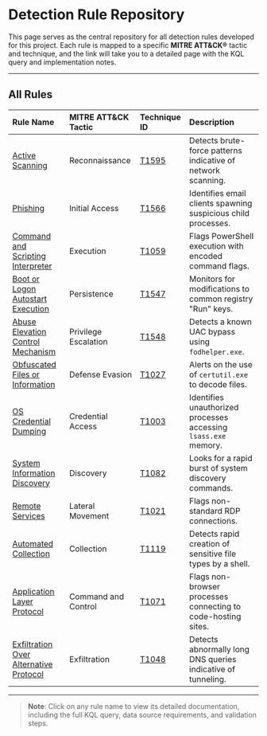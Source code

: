 <!-- [Active Scanning](rules_created/active_scanning.md)

[Phishing](rules_created/phishing.md)

[Command and Scripting Interpreter](rules_created/command_and_scripting_interpreter.md)

[Boot or Logon Autostart Execution](rules_created/boot_or_logon_autostart_execution.md)

[Abuse Elevation Control Mechanism](rules_created/abuse_elevation_control_mechanism.md)

[Obfuscated Files or Information](rules_created/obfuscated_files_or_information.md)

[OS Credential Dumping](rules_created/os_credential_dumping.md)

[System Information Discovery](rules_created/system_information_discovery.md)

[Remote Services](rules_created/remote_services.md)

[Automated Collection](rules_created/automated_collection.md)

[Application Layer Protocol](rules_created/application_layer_protocol.md)

[Exfiltration Over Alternative Protocol](rules_created/exfiltration_over_alternative_protocol.md) -->

# Detection Rule Repository

This page serves as the central repository for all detection rules developed for this project. Each rule is mapped to a specific **MITRE ATT&CK®** tactic and technique, and the link will take you to a detailed page with the KQL query and implementation notes.

---

## All Rules

| Rule Name                                                                              | MITRE ATT&CK Tactic   | Technique ID                                                               | Description                                                 |
| :------------------------------------------------------------------------------------- | :-------------------- | :------------------------------------------------------------------------- | :---------------------------------------------------------- |
| [Active Scanning](rules_created/active_scanning.md)                                    | Reconnaissance        | [T1595](https://attack.mitre.org/techniques/T1595/)                         | Detects brute-force patterns indicative of network scanning.      |
| [Phishing](rules_created/phishing.md)                                                  | Initial Access        | [T1566](https://attack.mitre.org/techniques/T1566/)                         | Identifies email clients spawning suspicious child processes.     |
| [Command and Scripting Interpreter](rules_created/command_and_scripting_interpreter.md) | Execution             | [T1059](https://attack.mitre.org/techniques/T1059/)                         | Flags PowerShell execution with encoded command flags.            |
| [Boot or Logon Autostart Execution](rules_created/boot_or_logon_autostart_execution.md) | Persistence           | [T1547](https://attack.mitre.org/techniques/T1547/)                         | Monitors for modifications to common registry "Run" keys.       |
| [Abuse Elevation Control Mechanism](rules_created/abuse_elevation_control_mechanism.md) | Privilege Escalation  | [T1548](https://attack.mitre.org/techniques/T1548/)                         | Detects a known UAC bypass using `fodhelper.exe`.                 |
| [Obfuscated Files or Information](rules_created/obfuscated_files_or_information.md)     | Defense Evasion       | [T1027](https://attack.mitre.org/techniques/T1027/)                         | Alerts on the use of `certutil.exe` to decode files.              |
| [OS Credential Dumping](rules_created/os_credential_dumping.md)                         | Credential Access     | [T1003](https://attack.mitre.org/techniques/T1003/)                         | Identifies unauthorized processes accessing `lsass.exe` memory.   |
| [System Information Discovery](rules_created/system_information_discovery.md)           | Discovery             | [T1082](https://attack.mitre.org/techniques/T1082/)                         | Looks for a rapid burst of system discovery commands.             |
| [Remote Services](rules_created/remote_services.md)                                     | Lateral Movement      | [T1021](https://attack.mitre.org/techniques/T1021/)                         | Flags non-standard RDP connections.                             |
| [Automated Collection](rules_created/automated_collection.md)                           | Collection            | [T1119](https://attack.mitre.org/techniques/T1119/)                         | Detects rapid creation of sensitive file types by a shell.      |
| [Application Layer Protocol](rules_created/application_layer_protocol.md)               | Command and Control   | [T1071](https://attack.mitre.org/techniques/T1071/)                         | Flags non-browser processes connecting to code-hosting sites.   |
| [Exfiltration Over Alternative Protocol](rules_created/exfiltration_over_alternative_protocol.md) | Exfiltration          | [T1048](https://attack.mitre.org/techniques/T1048/)                         | Detects abnormally long DNS queries indicative of tunneling.    |

---

> **Note**: Click on any rule name to view its detailed documentation, including the full KQL query, data source requirements, and validation steps.